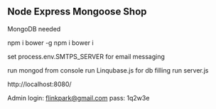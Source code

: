 Node Express Mongoose Shop
-------------------------

MongoDB needed

npm i bower -g
npm i
bower i

set process.env.SMTPS_SERVER for email messaging

run mongod from console
run Linqubase.js for db filling
run server.js



http://localhost:8080/

Admin
login: flinkpark@gmail.com  pass: 1q2w3e
